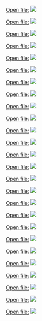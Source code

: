 
[Open file:](%E6%8A%95%E8%B5%84/%E5%8F%AF%E8%BD%AC%E5%80%BA/%E7%89%B9%E8%AE%AD%E8%90%A5/assets/405fba7e17c0bd09f5369ce0d9c87810_MD5.png)
![](%E6%8A%95%E8%B5%84/%E5%8F%AF%E8%BD%AC%E5%80%BA/%E7%89%B9%E8%AE%AD%E8%90%A5/assets/405fba7e17c0bd09f5369ce0d9c87810_MD5.png)

[Open file:](%E6%8A%95%E8%B5%84/%E5%8F%AF%E8%BD%AC%E5%80%BA/%E7%89%B9%E8%AE%AD%E8%90%A5/assets/73033ca280516284026926a30ee454a0_MD5.png)
![](%E6%8A%95%E8%B5%84/%E5%8F%AF%E8%BD%AC%E5%80%BA/%E7%89%B9%E8%AE%AD%E8%90%A5/assets/73033ca280516284026926a30ee454a0_MD5.png)

[Open file:](%E6%8A%95%E8%B5%84/%E5%8F%AF%E8%BD%AC%E5%80%BA/%E7%89%B9%E8%AE%AD%E8%90%A5/assets/67dd9ba80699f66fbfac05fe07d4fb27_MD5.png)
![](%E6%8A%95%E8%B5%84/%E5%8F%AF%E8%BD%AC%E5%80%BA/%E7%89%B9%E8%AE%AD%E8%90%A5/assets/67dd9ba80699f66fbfac05fe07d4fb27_MD5.png)

[Open file:](%E6%8A%95%E8%B5%84/%E5%8F%AF%E8%BD%AC%E5%80%BA/%E7%89%B9%E8%AE%AD%E8%90%A5/assets/451c98ca5b99b30eb379f9518a19a883_MD5.png)
![](%E6%8A%95%E8%B5%84/%E5%8F%AF%E8%BD%AC%E5%80%BA/%E7%89%B9%E8%AE%AD%E8%90%A5/assets/451c98ca5b99b30eb379f9518a19a883_MD5.png)

[Open file:](%E6%8A%95%E8%B5%84/%E5%8F%AF%E8%BD%AC%E5%80%BA/%E7%89%B9%E8%AE%AD%E8%90%A5/assets/abb5f68034f9747e5d86aabebbb42f21_MD5.png)
![](%E6%8A%95%E8%B5%84/%E5%8F%AF%E8%BD%AC%E5%80%BA/%E7%89%B9%E8%AE%AD%E8%90%A5/assets/abb5f68034f9747e5d86aabebbb42f21_MD5.png)

[Open file:](%E6%8A%95%E8%B5%84/%E5%8F%AF%E8%BD%AC%E5%80%BA/%E7%89%B9%E8%AE%AD%E8%90%A5/assets/84e62cbaa9429fef260c21a55f7d3ee3_MD5.png)
![](%E6%8A%95%E8%B5%84/%E5%8F%AF%E8%BD%AC%E5%80%BA/%E7%89%B9%E8%AE%AD%E8%90%A5/assets/84e62cbaa9429fef260c21a55f7d3ee3_MD5.png)

[Open file:](%E6%8A%95%E8%B5%84/%E5%8F%AF%E8%BD%AC%E5%80%BA/%E7%89%B9%E8%AE%AD%E8%90%A5/assets/45a23321bd74ee6d97a3ebd88f0838ac_MD5.png)
![](%E6%8A%95%E8%B5%84/%E5%8F%AF%E8%BD%AC%E5%80%BA/%E7%89%B9%E8%AE%AD%E8%90%A5/assets/45a23321bd74ee6d97a3ebd88f0838ac_MD5.png)

[Open file:](%E6%8A%95%E8%B5%84/%E5%8F%AF%E8%BD%AC%E5%80%BA/%E7%89%B9%E8%AE%AD%E8%90%A5/assets/14f7c9430b23912b27a37bfc1a337c05_MD5.png)
![](%E6%8A%95%E8%B5%84/%E5%8F%AF%E8%BD%AC%E5%80%BA/%E7%89%B9%E8%AE%AD%E8%90%A5/assets/14f7c9430b23912b27a37bfc1a337c05_MD5.png)

[Open file:](%E6%8A%95%E8%B5%84/%E5%8F%AF%E8%BD%AC%E5%80%BA/%E7%89%B9%E8%AE%AD%E8%90%A5/assets/c7c9fb6efda3ca7759a79e6844cb1986_MD5.png)
![](%E6%8A%95%E8%B5%84/%E5%8F%AF%E8%BD%AC%E5%80%BA/%E7%89%B9%E8%AE%AD%E8%90%A5/assets/c7c9fb6efda3ca7759a79e6844cb1986_MD5.png)

[Open file:](%E6%8A%95%E8%B5%84/%E5%8F%AF%E8%BD%AC%E5%80%BA/%E7%89%B9%E8%AE%AD%E8%90%A5/assets/b07def3caa459a781206bd14eef531c2_MD5.png)
![](%E6%8A%95%E8%B5%84/%E5%8F%AF%E8%BD%AC%E5%80%BA/%E7%89%B9%E8%AE%AD%E8%90%A5/assets/b07def3caa459a781206bd14eef531c2_MD5.png)

[Open file:](%E6%8A%95%E8%B5%84/%E5%8F%AF%E8%BD%AC%E5%80%BA/%E7%89%B9%E8%AE%AD%E8%90%A5/assets/4ee5f757323ef22572b15d236cb1b1f0_MD5.png)
![](%E6%8A%95%E8%B5%84/%E5%8F%AF%E8%BD%AC%E5%80%BA/%E7%89%B9%E8%AE%AD%E8%90%A5/assets/4ee5f757323ef22572b15d236cb1b1f0_MD5.png)

[Open file:](%E6%8A%95%E8%B5%84/%E5%8F%AF%E8%BD%AC%E5%80%BA/%E7%89%B9%E8%AE%AD%E8%90%A5/assets/05c1c51f9f9fae6a68db6a06ce49b172_MD5.png)
![](%E6%8A%95%E8%B5%84/%E5%8F%AF%E8%BD%AC%E5%80%BA/%E7%89%B9%E8%AE%AD%E8%90%A5/assets/05c1c51f9f9fae6a68db6a06ce49b172_MD5.png)

[Open file:](%E6%8A%95%E8%B5%84/%E5%8F%AF%E8%BD%AC%E5%80%BA/%E7%89%B9%E8%AE%AD%E8%90%A5/assets/9ef41528ad24e555df2882efa8311053_MD5.png)
![](%E6%8A%95%E8%B5%84/%E5%8F%AF%E8%BD%AC%E5%80%BA/%E7%89%B9%E8%AE%AD%E8%90%A5/assets/9ef41528ad24e555df2882efa8311053_MD5.png)

[Open file:](%E6%8A%95%E8%B5%84/%E5%8F%AF%E8%BD%AC%E5%80%BA/%E7%89%B9%E8%AE%AD%E8%90%A5/assets/9c080e8ce48ce6375ba8722f2b650513_MD5.png)
![](%E6%8A%95%E8%B5%84/%E5%8F%AF%E8%BD%AC%E5%80%BA/%E7%89%B9%E8%AE%AD%E8%90%A5/assets/9c080e8ce48ce6375ba8722f2b650513_MD5.png)

[Open file:](%E6%8A%95%E8%B5%84/%E5%8F%AF%E8%BD%AC%E5%80%BA/%E7%89%B9%E8%AE%AD%E8%90%A5/assets/e2b59b385770002b66f61da143476d27_MD5.png)
![](%E6%8A%95%E8%B5%84/%E5%8F%AF%E8%BD%AC%E5%80%BA/%E7%89%B9%E8%AE%AD%E8%90%A5/assets/e2b59b385770002b66f61da143476d27_MD5.png)

[Open file:](%E6%8A%95%E8%B5%84/%E5%8F%AF%E8%BD%AC%E5%80%BA/%E7%89%B9%E8%AE%AD%E8%90%A5/assets/357bfa2e38a4605cffce65226c61c4af_MD5.png)
![](%E6%8A%95%E8%B5%84/%E5%8F%AF%E8%BD%AC%E5%80%BA/%E7%89%B9%E8%AE%AD%E8%90%A5/assets/357bfa2e38a4605cffce65226c61c4af_MD5.png)

[Open file:](%E6%8A%95%E8%B5%84/%E5%8F%AF%E8%BD%AC%E5%80%BA/%E7%89%B9%E8%AE%AD%E8%90%A5/assets/c2f8470b19959f13bd5fb6051aafc15b_MD5.png)
![](%E6%8A%95%E8%B5%84/%E5%8F%AF%E8%BD%AC%E5%80%BA/%E7%89%B9%E8%AE%AD%E8%90%A5/assets/c2f8470b19959f13bd5fb6051aafc15b_MD5.png)

[Open file:](%E6%8A%95%E8%B5%84/%E5%8F%AF%E8%BD%AC%E5%80%BA/%E7%89%B9%E8%AE%AD%E8%90%A5/assets/6ee430651dd37c527df8e845dfb411d9_MD5.png)
![](%E6%8A%95%E8%B5%84/%E5%8F%AF%E8%BD%AC%E5%80%BA/%E7%89%B9%E8%AE%AD%E8%90%A5/assets/6ee430651dd37c527df8e845dfb411d9_MD5.png)

[Open file:](%E6%8A%95%E8%B5%84/%E5%8F%AF%E8%BD%AC%E5%80%BA/%E7%89%B9%E8%AE%AD%E8%90%A5/assets/c6c36bd40f3b34090ced6b25c3a3bdcc_MD5.png)
![](%E6%8A%95%E8%B5%84/%E5%8F%AF%E8%BD%AC%E5%80%BA/%E7%89%B9%E8%AE%AD%E8%90%A5/assets/c6c36bd40f3b34090ced6b25c3a3bdcc_MD5.png)

[Open file:](%E6%8A%95%E8%B5%84/%E5%8F%AF%E8%BD%AC%E5%80%BA/%E7%89%B9%E8%AE%AD%E8%90%A5/assets/d89ff4a855ac2768af846b56d49481f3_MD5.png)
![](%E6%8A%95%E8%B5%84/%E5%8F%AF%E8%BD%AC%E5%80%BA/%E7%89%B9%E8%AE%AD%E8%90%A5/assets/d89ff4a855ac2768af846b56d49481f3_MD5.png)

[Open file:](%E6%8A%95%E8%B5%84/%E5%8F%AF%E8%BD%AC%E5%80%BA/%E7%89%B9%E8%AE%AD%E8%90%A5/assets/4c83076b6ea9f2b3a4110b82e20d566e_MD5.png)
![](%E6%8A%95%E8%B5%84/%E5%8F%AF%E8%BD%AC%E5%80%BA/%E7%89%B9%E8%AE%AD%E8%90%A5/assets/4c83076b6ea9f2b3a4110b82e20d566e_MD5.png)

[Open file:](%E6%8A%95%E8%B5%84/%E5%8F%AF%E8%BD%AC%E5%80%BA/%E7%89%B9%E8%AE%AD%E8%90%A5/assets/d73bced88ec372e2ea15712d9264300d_MD5.png)
![](%E6%8A%95%E8%B5%84/%E5%8F%AF%E8%BD%AC%E5%80%BA/%E7%89%B9%E8%AE%AD%E8%90%A5/assets/d73bced88ec372e2ea15712d9264300d_MD5.png)

[Open file:](%E6%8A%95%E8%B5%84/%E5%8F%AF%E8%BD%AC%E5%80%BA/%E7%89%B9%E8%AE%AD%E8%90%A5/assets/2f41b990e0b304c9299cfd1e79cc6ec4_MD5.png)
![](%E6%8A%95%E8%B5%84/%E5%8F%AF%E8%BD%AC%E5%80%BA/%E7%89%B9%E8%AE%AD%E8%90%A5/assets/2f41b990e0b304c9299cfd1e79cc6ec4_MD5.png)

[Open file:](%E6%8A%95%E8%B5%84/%E5%8F%AF%E8%BD%AC%E5%80%BA/%E7%89%B9%E8%AE%AD%E8%90%A5/assets/35d76d7fbf761b30b6f0dc6d2b5649ff_MD5.png)
![](%E6%8A%95%E8%B5%84/%E5%8F%AF%E8%BD%AC%E5%80%BA/%E7%89%B9%E8%AE%AD%E8%90%A5/assets/35d76d7fbf761b30b6f0dc6d2b5649ff_MD5.png)

[Open file:](%E6%8A%95%E8%B5%84/%E5%8F%AF%E8%BD%AC%E5%80%BA/%E7%89%B9%E8%AE%AD%E8%90%A5/assets/b15a9460ca90fa4f4ef996930791cb0c_MD5.png)
![](%E6%8A%95%E8%B5%84/%E5%8F%AF%E8%BD%AC%E5%80%BA/%E7%89%B9%E8%AE%AD%E8%90%A5/assets/b15a9460ca90fa4f4ef996930791cb0c_MD5.png)

[Open file:](%E6%8A%95%E8%B5%84/%E5%8F%AF%E8%BD%AC%E5%80%BA/%E7%89%B9%E8%AE%AD%E8%90%A5/assets/bfaed05f1ba436e1a0a39916e6b460d0_MD5.png)
![](%E6%8A%95%E8%B5%84/%E5%8F%AF%E8%BD%AC%E5%80%BA/%E7%89%B9%E8%AE%AD%E8%90%A5/assets/bfaed05f1ba436e1a0a39916e6b460d0_MD5.png)
